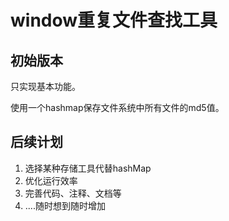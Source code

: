 # window重复文件查找工具
## 初始版本
只实现基本功能。

使用一个hashmap保存文件系统中所有文件的md5值。


## 后续计划
1. 选择某种存储工具代替hashMap
2. 优化运行效率
3. 完善代码、注释、文档等
4. ....随时想到随时增加
